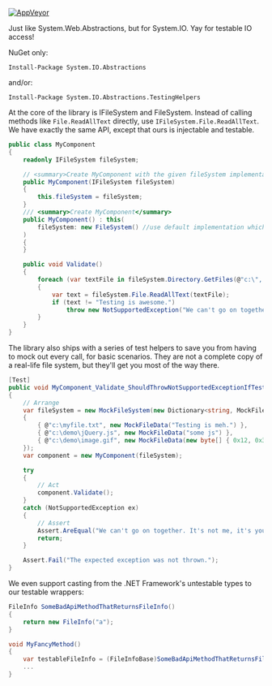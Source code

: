 [![AppVeyor](https://ci.appveyor.com/api/projects/status/github/tathamoddie/System.IO.Abstractions?svg=true)](https://ci.appveyor.com/project/tathamoddie/system-io-abstractions)

Just like System.Web.Abstractions, but for System.IO. Yay for testable IO access!

NuGet only:

    Install-Package System.IO.Abstractions

and/or:

    Install-Package System.IO.Abstractions.TestingHelpers

At the core of the library is IFileSystem and FileSystem. Instead of calling methods like `File.ReadAllText` directly, use `IFileSystem.File.ReadAllText`. We have exactly the same API, except that ours is injectable and testable.

```csharp
public class MyComponent
{
    readonly IFileSystem fileSystem;

    // <summary>Create MyComponent with the given fileSystem implementation</summary>
    public MyComponent(IFileSystem fileSystem)
    {
        this.fileSystem = fileSystem;
    }
    /// <summary>Create MyComponent</summary>
    public MyComponent() : this( 
        fileSystem: new FileSystem() //use default implementation which calls System.IO
    ) 
    {
    }

    public void Validate()
    {
        foreach (var textFile in fileSystem.Directory.GetFiles(@"c:\", "*.txt", SearchOption.TopDirectoryOnly))
        {
            var text = fileSystem.File.ReadAllText(textFile);
            if (text != "Testing is awesome.")
                throw new NotSupportedException("We can't go on together. It's not me, it's you.");
        }
    }
}
```

The library also ships with a series of test helpers to save you from having to mock out every call, for basic scenarios. They are not a complete copy of a real-life file system, but they'll get you most of the way there.

```csharp
[Test]
public void MyComponent_Validate_ShouldThrowNotSupportedExceptionIfTestingIsNotAwesome()
{
    // Arrange
    var fileSystem = new MockFileSystem(new Dictionary<string, MockFileData>
    {
        { @"c:\myfile.txt", new MockFileData("Testing is meh.") },
        { @"c:\demo\jQuery.js", new MockFileData("some js") },
        { @"c:\demo\image.gif", new MockFileData(new byte[] { 0x12, 0x34, 0x56, 0xd2 }) }
    });
    var component = new MyComponent(fileSystem);

    try
    {
        // Act
        component.Validate();
    }
    catch (NotSupportedException ex)
    {
        // Assert
        Assert.AreEqual("We can't go on together. It's not me, it's you.", ex.Message);
        return;
    }

    Assert.Fail("The expected exception was not thrown.");
}
```
We even support casting from the .NET Framework's untestable types to our testable wrappers:

```csharp
FileInfo SomeBadApiMethodThatReturnsFileInfo()
{
    return new FileInfo("a");
}

void MyFancyMethod()
{
    var testableFileInfo = (FileInfoBase)SomeBadApiMethodThatReturnsFileInfo();
    ...
}
```
